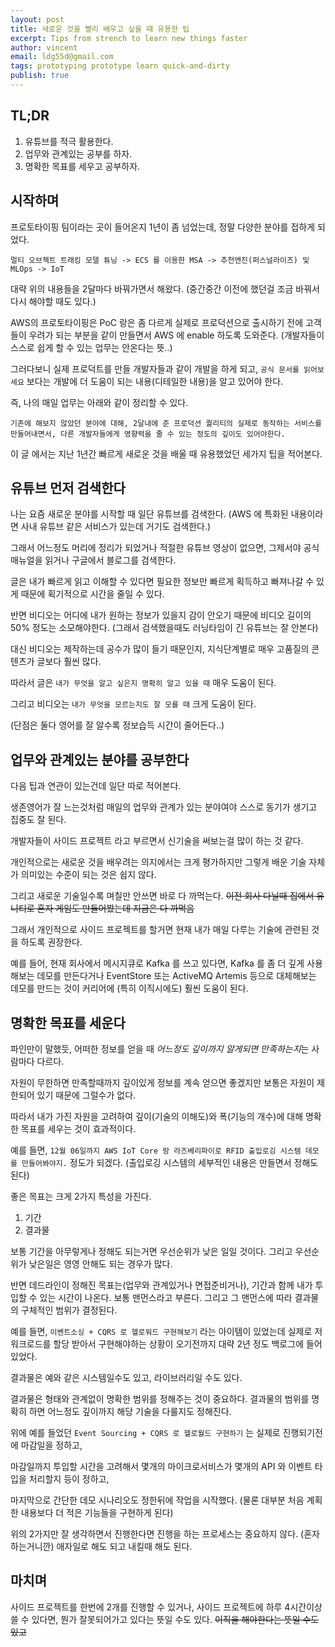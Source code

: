 ```yaml
---
layout: post
title: 새로운 것을 빨리 배우고 싶을 때 유용한 팁
excerpt: Tips from strench to learn new things faster
author: vincent
email: ldg55d@gmail.com
tags: prototyping prototype learn quick-and-dirty
publish: true
---
```


## TL;DR

1. 유튜브를 적극 활용한다.
2. 업무와 관계있는 공부를 하자.
3. 명확한 목표를 세우고 공부하자.

## 시작하며

프로토타이핑 팀이라는 곳이 들어온지 1년이 좀 넘었는데, 정말 다양한 분야를 접하게 되었다.

`멀티 오브젝트 트래킹 모델 튜닝 -> ECS 를 이용한 MSA -> 추천엔진(퍼스널라이즈) 및 MLOps -> IoT`

대략 위의 내용들을 2달마다 바꿔가면서 해왔다. (중간중간 이전에 했던걸 조금 바꿔서 다시 해야할 때도 있다.)

AWS의 프로토타이핑은 PoC 랑은 좀 다르게 실제로 프로덕션으로 출시하기 전에 고객들이 우려가 되는 부분을 같이 만들면서 AWS 에 enable 하도록 도와준다. (개발자들이 스스로 쉽게 할 수 있는 업무는 안온다는 뜻..)

그러다보니 실제 프로덕트를 만들 개발자들과 같이 개발을 하게 되고, `공식 문서를 읽어보세요` 보다는 개발에 더 도움이 되는 내용(디테일한 내용)을 알고 있어야 한다.

즉, 나의 매일 업무는 아래와 같이 정리할 수 있다.

`기존에 해보지 않았던 분야에 대해, 2달내에 준 프로덕션 퀄리티의 실제로 동작하는 서비스를 만들어내면서, 다른 개발자들에게 영향력을 줄 수 있는 정도의 깊이도 있어야한다.`

이 글 에서는 지난 1년간 빠르게 새로운 것을 배울 때 유용했었던 세가지 팁을 적어본다.

## 유튜브 먼저 검색한다

나는 요즘 새로운 분야를 시작할 때 일단 유튜브를 검색한다. (AWS 에 특화된 내용이라면 사내 유튜브 같은 서비스가 있는데 거기도 검색한다.)

그래서 어느정도 머리에 정리가 되었거나 적절한 유튜브 영상이 없으면, 그제서야 공식 매뉴얼을 읽거나 구글에서 블로그를 검색한다.

글은 내가 빠르게 읽고 이해할 수 있다면 필요한 정보만 빠르게 획득하고 빠져나갈 수 있게 때문에 획기적으로 시간을 줄일 수 있다.

반면 비디오는 어디에 내가 원하는 정보가 있을지 감이 안오기 때문에 비디오 길이의 50% 정도는 소모해야한다. (그래서 검색했을때도 러닝타임이 긴 유튜브는 잘 안본다)

대신 비디오는 제작하는데 공수가 많이 들기 때문인지, 지식단계별로 매우 고품질의 콘텐츠가 글보다 훨씬 많다.

따라서 글은 `내가 무엇을 알고 싶은지 명확히 알고 있을 때` 매우 도움이 된다.

그리고 비디오는 `내가 무엇을 모르는지도 잘 모를 때` 크게 도움이 된다.

(단점은 둘다 영어를 잘 알수록 정보습득 시간이 줄어든다..)

## 업무와 관계있는 분야를 공부한다

다음 팁과 연관이 있는건데 일단 따로 적어본다.

생존영어가 잘 느는것처럼 매일의 업무와 관계가 있는 분야여야 스스로 동기가 생기고 집중도 잘 된다.

개발자들이 사이드 프로젝트 라고 부르면서 신기술을 써보는걸 많이 하는 것 같다.

개인적으로는 새로운 것을 배우려는 의지에서는 크게 평가하지만 그렇게 배운 기술 자체가 의미있는 수준이 되는 것은 쉽지 않다.

그리고 새로운 기술일수록 며칠만 안쓰면 바로 다 까먹는다. ~~이전 회사 다닐때 집에서 유니티로 혼자 게임도 만들어봤는데 지금은 다 까먹음~~

그래서 개인적으로 사이드 프로젝트를 할거면 현재 내가 매일 다루는 기술에 관련된 것을 하도록 권장한다.

예를 들어, 현재 회사에서 메시지큐로 Kafka 를 쓰고 있다면,
Kafka 를 좀 더 깊게 사용해보는 데모를 만든다거나 EventStore 또는 ActiveMQ Artemis 등으로 대체해보는 데모를 만드는 것이 커리어에 (특히 이직시에도) 훨씬 도움이 된다.

## 명확한 목표를 세운다

파인만이 말했듯, 어떠한 정보를 얻을 때 *어느정도 깊이까지 알게되면 만족하는지*는 사람마다 다르다.

자원이 무한하면 만족할때까지 깊이있게 정보를 계속 얻으면 좋겠지만 보통은 자원이 제한되어 있기 때문에 그럴수가 없다.

따라서 내가 가진 자원을 고려하여 깊이(기술의 이해도)와 폭(기능의 개수)에 대해 명확한 목표를 세우는 것이 효과적이다.

예를 들면, `12월 06일까지 AWS IoT Core 랑 라즈베리파이로 RFID 출입로깅 시스템 데모를 만들어봐야지.` 정도가 되겠다.
(출입로깅 시스템의 세부적인 내용은 만들면서 정해도 된다)

좋은 목표는 크게 2가지 특성을 가진다.

1. 기간
2. 결과물

보통 기간을 아무렇게나 정해도 되는거면 우선순위가 낮은 일일 것이다.
그리고 우선순위가 낮은일은 영영 안해도 되는 경우가 많다.

반면 데드라인이 정해진 목표는(업무와 관계있거나 면접준비거나), 기간과 함께 내가 투입할 수 있는 시간이 나온다.
보통 맨먼스라고 부른다. 그리고 그 맨먼스에 따라 결과물의 구체적인 범위가 결정된다.

예를 들면, `이벤트소싱 + CQRS 로 헬로워드 구현해보기` 라는 아이템이 있었는데 실제로 저 워크로드를 할당 받아서 구현해야하는 상황이 오기전까지 대략 2년 정도 백로그에 들어있었다.

결과물은 예와 같은 시스템일수도 있고, 라이브러리일 수도 있다.

결과물은 형태와 관계없이 명확한 범위를 정해주는 것이 중요하다.
결과물의 범위를 명확히 하면 어느정도 깊이까지 해당 기술을 다룰지도 정해진다.

위에 예를 들었던 `Event Sourcing + CQRS 로 헬로월드 구현하기` 는 실제로 진행되기전에 마감일을 정하고,

마감일까지 투입할 시간을 고려해서 몇개의 마이크로서비스가 몇개의 API 와 이벤트 타입을 처리할지 등이 정하고,

마지막으로 간단한 데모 시나리오도 정한뒤에 작업을 시작했다. (물론 대부분 처음 계획한 내용보다 더 적은 기능들을 구현하게 된다)

위의 2가지만 잘 생각하면서 진행한다면 진행을 하는 프로세스는 중요하지 않다. (혼자 하는거니깐) 애자일로 해도 되고 내킬때 해도 된다.

## 마치며

사이드 프로젝트를 한번에 2개를 진행할 수 있거나, 사이드 프로젝트에 하루 4시간이상 쓸 수 있다면,
뭔가 잘못되어가고 있다는 뜻일 수도 있다. ~~이직을 해야한다는 뜻일 수도 있고~~